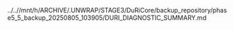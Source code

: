 ../..//mnt/h/ARCHIVE/.UNWRAP/STAGE3/DuRiCore/backup_repository/phase5_5_backup_20250805_103905/DURI_DIAGNOSTIC_SUMMARY.md